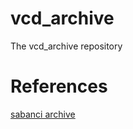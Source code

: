# vcd_archive
The vcd_archive repository

# References
[sabanci archive](http://kasagaleri.sabanciuniv.edu/tr/portfolio/?fbclid=IwAR0Q0MLvEH_DSphMb9Nugblqq0Fm0_9ktM-2_t6IHmAifF1Redi-vvSn2lk)
